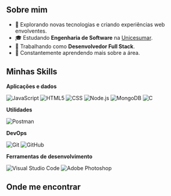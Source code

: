 ## Sobre mim

- 🤔 Explorando novas tecnologias e criando experiências web envolventes.
- 🎓 Estudando **Engenharia de Software** na [Unicesumar](https://www.unicesumar.edu.br/home/).
- 💼 Trabalhando como **Desenvolvedor Full Stack**.
- 🌱 Constantemente aprendendo mais sobre a área.

## Minhas Skills

**Aplicações e dados**

![JavaScript](https://img.shields.io/badge/-JavaScript-333333?style=flat&logo=javascript)
![HTML5](https://img.shields.io/badge/-HTML5-333333?style=flat&logo=HTML5)
![CSS](https://img.shields.io/badge/-CSS-333333?style=flat&logo=CSS3&logoColor=1572B6)
![Node.js](https://img.shields.io/badge/-Node.js-333333?style=flat&logo=node.js)
![MongoDB](https://img.shields.io/badge/-MongoDB-333333?style=flat&logo=mongodb&logoColor=47A248)
![C](https://img.shields.io/badge/-C-333333?style=flat&logo=C)

**Utilidades**

![Postman](https://img.shields.io/badge/-Postman-333333?style=flat&logo=postman)

**DevOps**

![Git](https://img.shields.io/badge/-Git-333333?style=flat&logo=git)
![GitHub](https://img.shields.io/badge/-GitHub-333333?style=flat&logo=github)

**Ferramentas de desenvolvimento**

![Visual Studio Code](https://img.shields.io/badge/-Visual%20Studio%20Code-333333?style=flat&logo=visual-studio-code&logoColor=007ACC)
![Adobe Photoshop](https://img.shields.io/badge/-Adobe%20Photoshop-333333?style=flat&logo=adobe-photoshop&logoColor=31A8FF)

## Onde me encontrar
